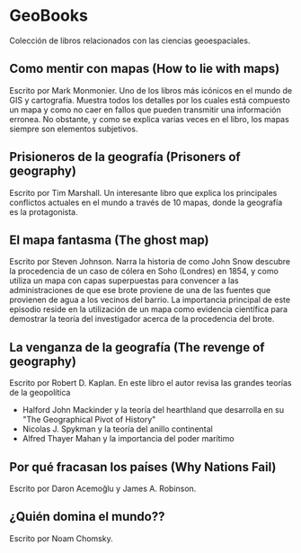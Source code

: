# GeoBooks
Colección de libros relacionados con las ciencias geoespaciales.

## Como mentir con mapas (How to lie with maps)
Escrito por  Mark Monmonier. Uno de los libros más icónicos en el mundo de GIS y cartografía. Muestra todos los detalles por los cuales está compuesto un mapa y como no caer en fallos que pueden transmitir una información erronea. No obstante, y como se explica varias veces en el libro, los mapas siempre son elementos subjetivos.

## Prisioneros de la geografía (Prisoners of geography)
Escrito por Tim Marshall. Un interesante libro que explica los principales conflictos actuales en el mundo a través de 10 mapas, donde la geografía es la protagonista.

## El mapa fantasma (The ghost map)
Escrito por Steven Johnson. Narra la historia de como John Snow descubre la procedencia de un caso de cólera en Soho (Londres) en 1854, y como utiliza un mapa con capas superpuestas para convencer a las administraciones de que ese brote proviene de una de las fuentes que provienen de agua a los vecinos del barrio. La importancia principal de este episodio reside en la utilización de un mapa como evidencia científica para demostrar la teoría del investigador acerca de la procedencia del brote.

## La venganza de la geografía (The revenge of geography)
Escrito por  Robert D. Kaplan. En este libro el autor revisa las grandes teorías de la geopolítica
* Halford John Mackinder y la teoría del hearthland que desarrolla en su "The Geographical Pivot of History"
* Nicolas  J. Spykman y la teoría del anillo continental
* Alfred Thayer Mahan y la importancia del poder marítimo

## Por qué fracasan los países (Why Nations Fail)
Escrito por Daron Acemoğlu y James A. Robinson.

## ¿Quién domina el mundo??
Escrito por Noam Chomsky.
